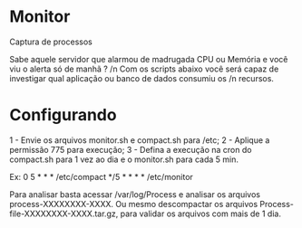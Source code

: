 # Monitor
Captura de processos

Sabe aquele servidor que alarmou de madrugada CPU ou Memória e você viu o alerta só de manhã ? /n
Com os scripts abaixo você será capaz de investigar qual aplicação ou banco de dados consumiu os /n
recursos.

# Configurando
1 - Envie os arquivos monitor.sh e compact.sh para /etc;
2 - Aplique a permissão 775 para execução;
3 - Defina a execução na cron do compact.sh para 1 vez ao dia
    e o  monitor.sh  para cada 5 min.

Ex:
0 5 * * * /etc/compact
*/5 * * * * /etc/monitor
 
Para analisar basta acessar /var/log/Process  e analisar os arquivos process-XXXXXXXX-XXXX.
Ou mesmo descompactar os arquivos Process-file-XXXXXXXX-XXXX.tar.gz, para validar os arquivos
com mais de 1 dia.
